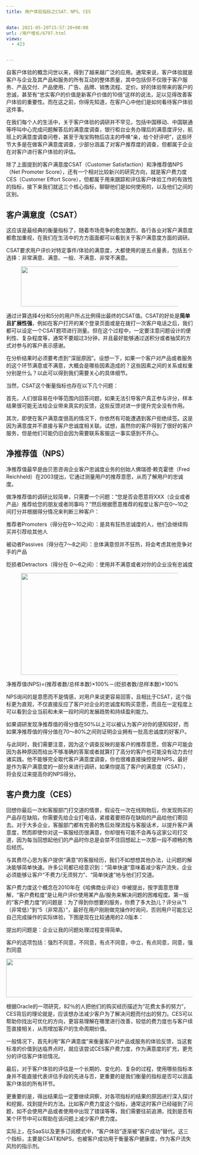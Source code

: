 ```yaml
---
title: 用户体验指标之CSAT、NPS、CES


date: 2021-05-20T15:57:20+00:00
url: /用户增长/6797.html
views:
  - 423


---
```

自客户体验的概念问世以来，得到了越来越广泛的应用。通常来说，客户体验就是客户与企业及其产品和服务的所有互动的整体质量，其中包括但不仅限于客户服务、产品交付、产品使用、广告、品牌、销售流程、定价。好的体验带来的客户的忠诚，甚至有“忠实客户的价值是新客户价值的10倍”这样的说法，足以见得改善客户体验的重要性。而在这之前，你得先知道，在客户心中他们是如何看待客户体验这件事。

在我们每个人的生活中，关于客户体验的调研并不罕见，包括中国移动、中国联通等呼叫中心完成问题解答后的满意度调查，银行柜台业务办理后的满意度评分，航班上的满意度调查问卷，甚至于淘宝购物后店主的呼唤“亲，给个好评吧”，这些环节大多是在做客户满意度调查，少部分涵盖了对客户推荐度的调查，但都属于企业在对客户进行客户体验的评估。

除了上面提到的客户满意度CSAT（Customer Satisfaction）和净推荐值NPS（Net Promoter Score），还有一个相对比较新兴的研究方向，就是客户费力度CES（Customer Effort Score），但都属于用来跟踪和评估客户体验工作的有效性的指标，接下来我们就这三个核心指标，聊聊他们是如何使用的，以及他们之间的区别。

## **客户满意度（CSAT）**

这应该是最经典的衡量指标了，随着市场竞争的愈加激烈，各行各业对客户满意度都愈加重视，在我们在生活中的方方面面都可以看到关于客户满意度方面的调研。

CSAT要求用户评价对特定事件/体验的满意度，大都使用的是五点量表，包括五个选择：非常满意、满意、一般、不满意、非常不满意。<figure> 

<p id="MIvHBFx">
  <img loading="lazy" width="640" height="108" class="alignnone size-full wp-image-6801 shadow" src="https://haomou.oss-cn-beijing.aliyuncs.com/upload/2021/05/img_60a686f265cc1.png?x-oss-process=image/quality,q_10/resize,m_lfit,w_200" data-src="https://haomou.oss-cn-beijing.aliyuncs.com/upload/2021/05/img_60a686f265cc1.png?x-oss-process=image/format,webp" alt="" srcset="https://haomou.oss-cn-beijing.aliyuncs.com/upload/2021/05/img_60a686f265cc1.png?x-oss-process=image/format,webp 640w, https://haomou.oss-cn-beijing.aliyuncs.com/upload/2021/05/img_60a686f265cc1.png?x-oss-process=image/quality,q_50/resize,m_fill,w_300,h_51/format,webp 300w" sizes="(max-width: 640px) 100vw, 640px" />
</p></figure> 

通过计算选择4分和5分的用户所占比例得出最终的CSAT值。CSAT的好处是**简单且扩展性强**，例如在客户打开的某个登录页面或是在拨打一次客户电话之后，我们都可以设定一个CSAT题项进行测量。但在这个过程中，一定要注意问题设计的便利性、复杂程度等，通常不要超过3分钟，并且最好能够通过送积分或者抽奖的方式对参与的客户表示感谢。

在分析结果时必须要考虑到“深层原因”。设想一下，如果一个客户对产品或者服务的这个环节满意或不满意，大概会是哪些因素造成的？这些因素之间的关系或权重分别是什么？以此可以得到我们需要关心的具体细节。

当然，CSAT这个衡量指标也存在以下几个问题：

首先，人们很容易在中等范围内回答问题，如果无法引导客户真正参与评分，样本结果很可能无法给企业带来真实的反馈，这些反馈对进一步提升完全没有作用。

其次，即使在客户满意度很高的情况下，你依然有可能遭遇到客户拒绝续签。这是因为满意度并不直接与客户忠诚度相关联。试想，虽然你的客户得到了很好的客户服务，但是他们可能仍旧会因为需要联系客服这一事实感到不开心。

## **净推荐值（NPS）**

净推荐值最早是由贝恩咨询企业客户忠诚度业务的创始人佛瑞德·赖克霍徳（Fred Reichheld）在2003提出，它通过测量用户的推荐意愿，从而了解用户的忠诚度。

做净推荐值的调研比较简单，只需要一个问题：“您是否会愿意将XXX（企业或者产品）推荐给您的朋友或者同事吗？”然后根据愿意推荐的程度让客户在0～10之间打分并根据得分情况来判断三种客户：

推荐者Promoters（得分在9～10之间）：是具有狂热忠诚度的人，他们会继续购买并引荐给其他人

被动者Passives（得分在7～8之间）：总体满意但并不狂热，将会考虑其他竞争对手的产品

贬损者Detractors（得分在 0～6之间）：使用并不满意或者对你的企业没有忠诚度<figure> 

<p id="THTxQtL">
  <img loading="lazy" width="640" height="274" class="alignnone size-full wp-image-6802 shadow" src="https://haomou.oss-cn-beijing.aliyuncs.com/upload/2021/05/img_60a686f9d55ab.png?x-oss-process=image/quality,q_10/resize,m_lfit,w_200" data-src="https://haomou.oss-cn-beijing.aliyuncs.com/upload/2021/05/img_60a686f9d55ab.png?x-oss-process=image/format,webp" alt="" srcset="https://haomou.oss-cn-beijing.aliyuncs.com/upload/2021/05/img_60a686f9d55ab.png?x-oss-process=image/format,webp 640w, https://haomou.oss-cn-beijing.aliyuncs.com/upload/2021/05/img_60a686f9d55ab.png?x-oss-process=image/quality,q_50/resize,m_fill,w_300,h_128/format,webp 300w" sizes="(max-width: 640px) 100vw, 640px" />
</p></figure> 

净推荐值(NPS)=(推荐者数/总样本数)×100%－(贬损者数/总样本数)×100%

NPS询问的是意愿而不是情感，对用户来说更容易回答，且相比于CSAT，这个指标更为直观，不仅直接反应了客户对企业的忠诚度和购买意愿，而且在一定程度上可以看到企业当前和未来一段时间的发展趋势和持续盈利能力。

如果调研发现净推荐值的得分值在50%以上可以被认为客户对你的感知较好，而如果净推荐值的得分值在70～80%之间则证明企业拥有一批高忠诚度的好客户。

与此同时，我们需要注意，因为这个调查反映的是客户的推荐意愿，但客户可能会因为各种原因而给出不够准确的答案或者就算打了高分的客户也可能没有动力去付诸实践。他不能够完全取代客户满意度调查，你也很难直接操控提升NPS，最好是作为客户满意度的一部分来进行调研，如果你提高了客户的满意度（CSAT），将会反过来提高你的NPS得分。

## **客户费力度（CES）**

回想你最后一次和客服部门打交道的情景，假设在一次在线购物后，你发现购买的产品存在缺陷，你需要先给企业打电话，紧接着要把存在缺陷的产品给他们寄回去。对于大多企业，客服部门都有完善的售后处理流程与客服话术，以提升客户满意度，然而即使你对这一客服经历很满意，你却很有可能不会再与这家公司打交道，因为每当回想起他们的产品时你总是会禁不住回想起上一次那一段不顺畅的售后经历。

与其费尽心思为客户提供“满意”的客服经历，我们不如想想其他办法，让问题的解决能够简单快速。许多公司都已经意识到：“简单快速”意味着减少客户流失，企业必须能够让客户“不费力/无须努力”、“简单快速”地与他们打交道。

客户费力度这个概念在2010年在《哈佛商业评论》中被提出，按字面意思理解，“客户费粒度”是让用户评价使用某产品/服务来解决问题的困难程度。第一版的“客户费力度”的问题是：为了得到你想要的服务，你费了多大劲儿？评分从“1（非常低）”到“5（非常高）”，最好在用户刚刚做完操作时询问，否则用户可能忘记自己完成操作的实际体验，下图是现在比较通用的2.0版本：

提出的问题是：企业让我的问题处理过程变得简单。

客户的选项包括：强烈不同意，不同意，有点不同意，中立，有点同意，同意，强烈同意

<p id="BpBCQZs">
  <img loading="lazy" width="640" height="104" class="alignnone size-full wp-image-6803 shadow" src="https://haomou.oss-cn-beijing.aliyuncs.com/upload/2021/05/img_60a68702f1533.png?x-oss-process=image/quality,q_10/resize,m_lfit,w_200" data-src="https://haomou.oss-cn-beijing.aliyuncs.com/upload/2021/05/img_60a68702f1533.png?x-oss-process=image/format,webp" alt="" srcset="https://haomou.oss-cn-beijing.aliyuncs.com/upload/2021/05/img_60a68702f1533.png?x-oss-process=image/format,webp 640w, https://haomou.oss-cn-beijing.aliyuncs.com/upload/2021/05/img_60a68702f1533.png?x-oss-process=image/quality,q_50/resize,m_fill,w_300,h_49/format,webp 300w" sizes="(max-width: 640px) 100vw, 640px" />
</p>

根据Oracle的一项研究，82％的人把他们的购买经历描述为“花费太多的努力”，CES背后的理论就是，应该想办法减少客户为了解决问题而付出的努力。CES可以帮助你找出可优化的方向，更容易理解在哪里进行改善，较低的费力度也与客户续签直接相关，从而增加客户的生命周期价值。

一般情况下，首先利用“客户满意度”来衡量客户对产品或服务的体验反馈，当这套标准的价值到达临界点时，就应该尝试CES客户费力度，作为满意度的扩充，更充分的评估客户体验情况。

最后，对于客户体验的评估是一个长期的、变化的、复杂的过程，使用哪些指标本身并不能直接代表评估手段的先进与否，更重要的是我们衡量的指标是否可以涵盖客户体验的所有环节。

更重要的是，得出结果后一定要继续洞察，对各项指标的结果的原因进行深入探讨和挖掘，找到提升的方法。比如客户费力度这个指标，通常这时客户已经碰到了问题，如不会使用产品或者使用中出现了错误等等，我们需要往前追溯，找到是否有某个环节中可以帮助在该问题上减少客户费力度。

实际上，在SaaS以及更多订阅模式中，“客户体验”逐渐被“客户成功”替代。这三个指标，主要是CSAT和NPS，也被客户成功用于衡量客户健康度，作为客户流失风险的指示剂。